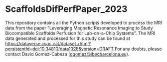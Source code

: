 # ScaffoldsDifPerfPaper_2023

This repository contains all the Python scripts developed to process the MRI data from the paper "Leveraging Magnetic Resonance Imaging to Study Biocompatible Scaffolds Perfusion for Lab-on-a-Chip Systems". The MRI data generated and processed for this study can be found at https://dataverse.csuc.cat/dataset.xhtml?persistentId=doi:10.34810/data1028&version=DRAFT For any doubts, please contact David Gomez-Cabeza (dgomez@ibecbarcelona.eu). 
